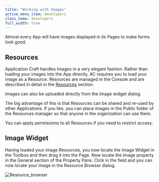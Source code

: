 ```yaml
---
title: "Working with Images"
active_menu_item: developers
class_name: developers
full_width: true
---
```



Almost every App will have images displayed in its Pages to make forms look good.

## Resources

Application Craft handles Images in a very elegant fashion. Rather than loading your images into the App directly, AC requires you to load your image as a Resource. Resources are managed in the Console and are described in detail in the [Resources](/developers/documentation/product-guide/the-console/console-tabs/resources) section.

Images can also be uploaded directly from the Image widget dialog.

The big advantage of this is that Resources can be shared and re-used by other Applications. If you like, you can place images in the Public folder of the Resources manager so that anyone in the organization can use them.

You can apply permissions to all Resources if you need to restrict access.

## Image Widget

Having loaded your image Resources, you now locate the Image Widget in the Toolbox and then drag it into the Page. Now locate the Image property in the General section of the Property Pane. Click in the field and you can now locate your image in the Resource Browser dialog.

![Resource\_browser](/img/docs/resource_browser.zoom43.png)
